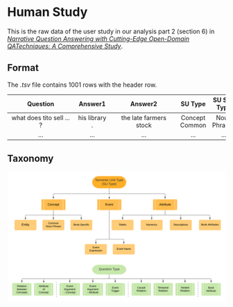 # Human Study #

This is the raw data of the user study in our analysis part 2 (section 6) in *[Narrative Question Answering with Cutting-Edge Open-Domain QATechniques: A Comprehensive Study](https://arxiv.org/pdf/2106.03826.pdf)*.



## Format ##
The *.tsv* file contains 1001 rows with the header row.

| <div style="width:140px">Question</div> | <div style="width:70px">Answer1</div> | <div style="width:140px">Answer2</div> | SU Type | SU Sub Type | Question Type |  
| :----------: | :---------: | :---------: | :-----: | :---------: | :-----------: |  
| what does tito sell ... ? | his library . | the late farmers stock | Concept	Common | Noun Phrases | Nested Relation |  
| ... | ... | ... | ... | ... | ... |  



## Taxonomy ##

![image info](./pics/diagram_types.png)





